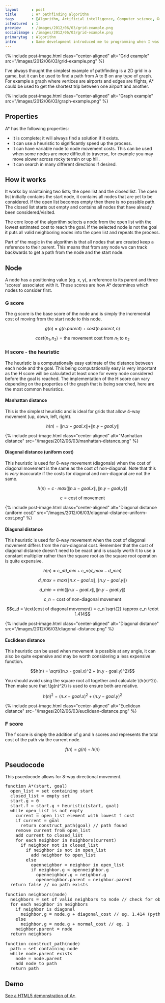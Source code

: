 ```yaml
---
layout      : post
title       : A* pathfinding algorithm
tags        : [Algorithm, Artificial intelligence, Computer science, Graph, Pathfinding, Searching]
isfeatured  : 1
preview     : /images/2012/06/03/grid-example.png
socialimage : /images/2012/06/03/grid-example.png
primarytag  : Algorithm
intro       : Game development introduced me to programming when I was around 10, and I've loved it ever since. One of the first formal algorithms I learned before entering university was A* (pronounced A-star), and I really had a great time doing so. It is one of the most widely used pathfinding algorithms and it's likely the one you'd be introduced to first when approaching the subject of pathfinding. A pathfinding algorithm takes a start point (also referred to as a node) and a goal and attempts to make the shortest path between the two given possible obstacles blocking the way.
---
```


{% include post-image.html class="center-aligned" alt="Grid example" src="/images/2012/06/03/grid-example.png" %}

I've always thought the simplest example of pathfinding is a 2D grid in a game, but it can be used to find a path from A to B on any type of graph. For example a graph where vertices are airports and edges are flights, A\* could be used to get the shortest trip between one airport and another.

{% include post-image.html class="center-aligned" alt="Graph example" src="/images/2012/06/03/graph-example.png" %}

## Properties

A* has the following properties:

- It is complete; it will always find a solution if it exists.
- It can use a heuristic to significantly speed up the process.
- It can have variable node to node movement costs. This can be used when some nodes are more difficult to traverse, for example you may move slower across rocky terrain or up hill.
- It can search in many different directions if desired.

## How it works

It works by maintaining two lists; the open list and the closed list. The open list initially contains the start node, it contains all nodes that are yet to be considered. If the open list becomes empty then there is no possible path. The closed list starts out empty and contains all nodes that have already been considered/visited.

The core loop of the algorithm selects a node from the open list with the lowest estimated cost to reach the goal. If the selected node is not the goal it puts all valid neighboring nodes into the open list and repeats the process.

Part of the magic in the algorithm is that all nodes that are created keep a reference to their parent. This means that from any node we can track backwards to get a path from the node and the start node.

## Node

A node has a positioning value (eg. x, y), a reference to its parent and three 'scores' associated with it. These scores are how A* determines which nodes to consider first.

### G score

The g score is the base score of the node and is simply the incremental cost of moving from the start node to this node.

$$g(n) = g(n.parent) + cost(n.parent, n)$$

$$cost(n_1, n_2) = \text{the movement cost from }n_1\text{ to }n_2$$

### H score - the heuristic

The heuristic is a computationally easy estimate of the distance between each node and the goal. This being computationally easy is very important as the H score will be calculated at least once for every node considered before the goal is reached. The implementation of the H score can vary depending on the properties of the graph that is being searched, here are the most common heuristics.

#### Manhattan distance

This is the simplest heuristic and is ideal for grids that allow 4-way movement (up, down, left, right).

$$h(n) = \|n.x - goal.x\| + \|n.y - goal.y\|$$

{% include post-image.html class="center-aligned" alt="Manhattan distance" src="/images/2012/06/03/manhattan-distance.png" %}

#### Diagonal distance (uniform cost)

This heuristic is used for 8-way movement (diagonals) when the cost of diagonal movement is the same as the cost of non-diagonal. Note that this is *very* inaccurate if the costs for diagonal and non-diagonal are not the same.

$$h(n) = c\cdot max(\|n.x - goal.x\|, \|n.y - goal.y\|)$$

$$c = \text{cost of movement}$$

{% include post-image.html class="center-aligned" alt="Diagonal distance (uniform cost)" src="/images/2012/06/03/diagonal-distance-uniform-cost.png" %}

#### Diagonal distance

This heuristic is used for 8-way movement when the cost of diagonal movement differs from the non-diagonal cost. Remember that the cost of diagonal distance doesn't need to be exact and is usually worth it to use a constant multiplier rather than the square root as the square root operation is quite expensive.

$$h(n) = c\_d d\_{min} + c\_n ( d\_{max} - d\_{min})$$

$$d\_{max} = max(\|n.x - goal.x\|, \|n.y - goal.y\|)$$

$$d\_{min} = min(\|n.x - goal.x\|, \|n.y - goal.y\|)$$

$$c\_n = \text{cost of non-diagonal movement}$$

$$c_d = \text{cost of diagonal movement} = c_n \sqrt{2} \approx c_n \cdot 1.414$$

{% include post-image.html class="center-aligned" alt="Diagonal distance" src="/images/2012/06/03/diagonal-distance.png" %}

#### Euclidean distance

This heuristic can be used when movement is possible at any angle, it can also be quite expensive and may be worth considering a less expensive function.

$$h(n) = \sqrt{(n.x - goal.x)^2 + (n.y - goal.y)^2}$$

You should avoid using the square root all together and calculate \\(h(n)^2\\). Then make sure that \\(g(n)^2\\) is used to ensure both are relative.

$$h(n)^2 = (n.x - goal.x)^2 + (n.y - goal.y)^2$$

{% include post-image.html class="center-aligned" alt="Euclidean distance" src="/images/2012/06/03/euclidean-distance.png" %}

### F score

The f score is simply the addition of g and h scores and represents the total cost of the path via the current node.

$$f(n) = g(n) + h(n)$$

## Pseudocode

This psuedocode allows for 8-way directional movement.

<pre>
function A*(start, goal)
  open_list = set containing start
  closed_list = empty set
  start.g = 0
  start.f = start.g + heuristic(start, goal)
  while open_list is not empty
    current = open_list element with lowest f cost
    if current = goal
      return construct_path(goal) // path found
    remove current from open_list
    add current to closed_list
    for each neighbor in neighbors(current)
      if neighbor not in closed_list
        if neighbor is not in open_list
          add neighbor to open_list
        else
          openneighbor = neighbor in open_list
          if neighbor.g &lt; openneighbor.g
            openneighbor.g = neighbor.g
            openneighbor.parent = neighbor.parent
  return false // no path exists

function neighbors(node)
  neighbors = set of valid neighbors to node // check for obstacles here
  for each neighbor in neighbors
    if neighbor is diagonal
      neighbor.g = node.g + diagonal_cost // eg. 1.414 (pythagoras)
    else
      neighbor.g = node.g + normal_cost // eg. 1
    neighbor.parent = node
  return neighbors

function construct_path(node)
  path = set containing node
  while node.parent exists
    node = node.parent
    add node to path
  return path
</pre>

## Demo

[See a HTML5 demonstration of A\*][1].

[1]: {{site.baseurl}}/demos/pathfinding-visualiser.html
